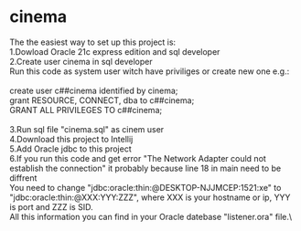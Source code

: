 # cinema
The the easiest way to set up this project is:\
1.Dowload Oracle 21c express edition and sql developer\
2.Create user cinema in sql developer\
Run this code as system user witch have priviliges or create new one e.g.:\
\
create user c##cinema identified by cinema;\
grant RESOURCE, CONNECT, dba to c##cinema;\
GRANT ALL PRIVILEGES TO c##cinema;\
\
3.Run sql file "cinema.sql" as cinem user \
4.Download this project to Intellij \
5.Add Oracle jdbc to this project \
6.If you run this code and get error "The Network Adapter could not establish the connection" it probably because line 18 in main need to be diffrent \
You need to change "jdbc:oracle:thin:@DESKTOP-NJJMCEP:1521:xe" to "jdbc:oracle:thin:@XXX:YYY:ZZZ", where XXX is your hostname or ip, YYY is port and ZZZ is SID. \
All this information you can find in your Oracle datebase "listener.ora" file.\

